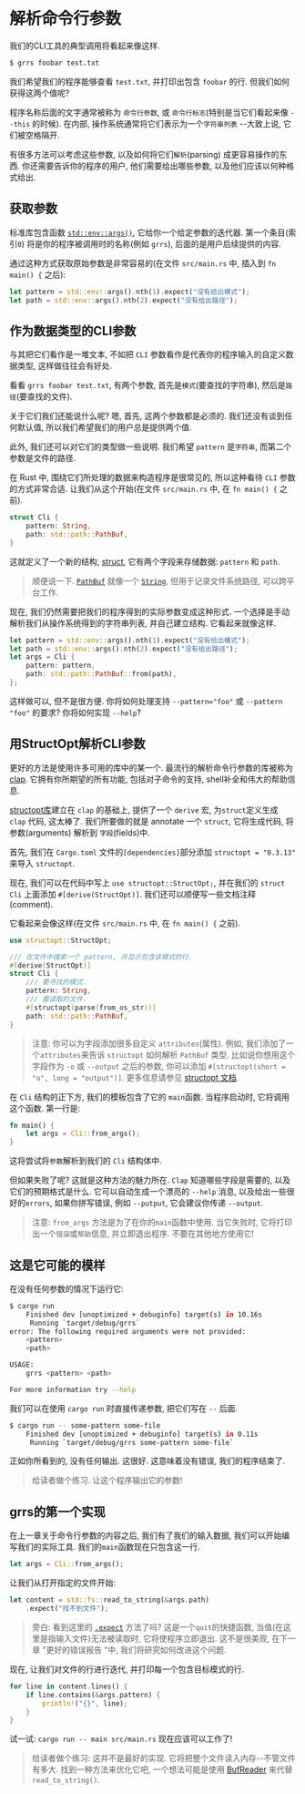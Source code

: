 # 解析命令行参数

我们的CLI工具的典型调用将看起来像这样.

```bash
$ grrs foobar test.txt
```

我们希望我们的程序能够查看 `test.txt`, 并打印出包含 `foobar` 的行. 但我们如何获得这两个值呢?

程序名称后面的文字通常被称为 `命令行参数`, 或 `命令行标志`(特别是当它们看起来像 `--this` 的时候).
在内部, 操作系统通常将它们表示为一个`字符串列表` --大致上说, 它们被空格隔开.

有很多方法可以考虑这些参数, 以及如何将它们`解析`(parsing) 成更容易操作的东西.
你还需要告诉你的程序的用户, 他们需要给出哪些参数, 以及他们应该以何种格式给出.

## 获取参数

标准库包含函数 [`std::env::args()`][], 它给你一个给定参数的迭代器.
第一个条目(索引`0`) 将是你的程序被调用时的名称(例如 `grrs`), 后面的是用户后续提供的内容.

通过这种方式获取原始参数是非常容易的(在文件 `src/main.rs` 中, 插入到 `fn main() {` 之后):

```rust
let pattern = std::env::args().nth(1).expect("没有给出模式");
let path = std::env::args().nth(2).expect("没有给出路径");
```

[`std::env::args()`]: https://doc.rust-lang.org/1.39.0/std/env/fn.args.html

## 作为数据类型的CLI参数

与其把它们看作是一堆文本, 不如把 `CLI` 参数看作是代表你的程序输入的自定义数据类型, 这样做往往会有好处.

看看 `grrs foobar test.txt`, 有两个参数, 首先是`模式`(要查找的字符串), 然后是`路径`(要查找的文件).

关于它们我们还能说什么呢? 嗯, 首先, 这两个参数都是必须的.
我们还没有谈到任何默认值, 所以我们希望我们的用户总是提供两个值.

此外, 我们还可以对它们的类型做一些说明.
我们希望 `pattern` 是`字符串`, 而第二个参数是文件的路径.

在 Rust 中, 围绕它们所处理的数据来构造程序是很常见的, 所以这种看待 `CLI` 参数的方式非常合适.
让我们从这个开始(在文件 `src/main.rs` 中, 在 `fn main() {` 之前).

```rust
struct Cli {
    pattern: String,
    path: std::path::PathBuf,
}
```

这就定义了一个新的结构, [ struct](https://doc.rust-lang.org/1.39.0/book/ch05-00-structs.html),
它有两个字段来存储数据: `pattern` 和 `path`.

>顺便说一下. [`PathBuf`][] 就像一个 [`String`][], 但用于记录文件系统路径, 可以跨平台工作.

现在, 我们仍然需要把我们的程序得到的实际参数变成这种形式.
一个选择是手动解析我们从操作系统得到的字符串列表, 并自己建立结构. 它看起来就像这样.

```rust
let pattern = std::env::args().nth(1).expect("没有给出模式");
let path = std::env::args().nth(2).expect("没有给出路径");
let args = Cli {
    pattern: pattern,
    path: std::path::PathBuf::from(path),
};
```

这样做可以, 但不是很方便. 你将如何处理支持 `--pattern="foo"` 或 `--pattern "foo"` 的要求?
你将如何实现 `--help`?

[`PathBuf`]: https://doc.rust-lang.org/1.39.0/std/path/struct.PathBuf.html
[`String`]: https://doc.rust-lang.org/1.39.0/std/string/struct.String.html

## 用StructOpt解析CLI参数

[structopt库]: https://docs.rs/structopt/0.3.25/structopt/

更好的方法是使用许多可用的库中的某一个. 最流行的解析命令行参数的库被称为 [clap](https://clap.rs/).
它拥有你所期望的所有功能, 包括对子命令的支持, shell补全和伟大的帮助信息.

[structopt库]建立在 `clap` 的基础上, 提供了一个 `derive` 宏, 为`struct`定义生成 `clap` 代码, 这太棒了.
我们所要做的就是 annotate 一个 `struct`, 它将生成代码, 将参数(arguments) 解析到 `字段`(fields)中.

首先, 我们在 `Cargo.toml` 文件的`[dependencies]`部分添加 `structopt = "0.3.13"` 来导入 `structopt`.

现在, 我们可以在代码中写上 `use structopt::StructOpt;`,
并在我们的 `struct Cli` 上面添加 `#[derive(StructOpt)]`. 我们还可以顺便写一些文档注释(comment).

它看起来会像这样(在文件 `src/main.rs` 中, 在 `fn main() {` 之前).

```rust
use structopt::StructOpt;

/// 在文件中搜索一个 pattern, 并显示包含该模式的行.
#[derive(StructOpt)]
struct Cli {
    /// 要寻找的模式.
    pattern: String,
    /// 要读取的文件.
    #[structopt(parse(from_os_str))]
    path: std::path::PathBuf,
}
```

>注意: 你可以为字段添加很多自定义 `attributes`(属性).
>例如, 我们添加了一个`attributes`来告诉 `structopt` 如何解析 `PathBuf` 类型.
>比如说你想用这个字段作为 `-o` 或 `--output` 之后的参数, 你可以添加 `#[structopt(short = "o", long = "output")]`.
>更多信息请参见 [structopt 文档](https://docs.rs/structopt/0.3.25/structopt/).

在 `Cli` 结构的正下方, 我们的模板包含了它的 `main`函数. 当程序启动时, 它将调用这个函数. 第一行是:

```rust
fn main() {
    let args = Cli::from_args();
}
```

这将尝试将`参数`解析到我们的 `Cli` 结构体中.

但如果失败了呢? 这就是这种方法的魅力所在. `Clap` 知道哪些字段是需要的, 以及它们的预期格式是什么.
它可以自动生成一个漂亮的 `--help` 消息, 以及给出一些很好的`errors`,
如果你拼写错误, 例如 `--putput`,  它会建议你传递 `--output`.

>注意: `from_args` 方法是为了在你的`main`函数中使用.
>当它失败时, 它将打印出一个`错误`或`帮助`信息, 并立即退出程序. 不要在其他地方使用它!

## 这是它可能的模样

在没有任何参数的情况下运行它:

```bash
$ cargo run
    Finished dev [unoptimized + debuginfo] target(s) in 10.16s
     Running `target/debug/grrs`
error: The following required arguments were not provided:
    <pattern>
    <path>

USAGE:
    grrs <pattern> <path>

For more information try --help
```

我们可以在使用 `cargo run` 时直接传递参数, 把它们写在 `--` 后面.

```bash
$ cargo run -- some-pattern some-file
    Finished dev [unoptimized + debuginfo] target(s) in 0.11s
     Running `target/debug/grrs some-pattern some-file`
```

正如你所看到的, 没有任何输出. 这很好. 这意味着没有错误, 我们的程序结束了.

>给读者做个练习. 让这个程序输出它的参数!

## grrs的第一个实现

[`.expect`]: https://doc.rust-lang.org/1.39.0/std/result/enum.Result.html#method.expect

在上一章关于命令行参数的内容之后, 我们有了我们的输入数据, 我们可以开始编写我们的实际工具.
我们的`main`函数现在只包含这一行.

```rust
let args = Cli::from_args();
```

让我们从打开指定的文件开始:

```rust
let content = std::fs::read_to_string(&args.path)
    .expect("找不到文件");
```

>旁白: 看到这里的 [`.expect`] 方法了吗? 这是一个`quit`的快捷函数, 当值(在这里是指输入文件)无法被读取时, 它将使程序立即退出.
这不是很美观, 在下一章 "更好的错误报告 "中, 我们将研究如何改进这个问题.

现在, 让我们对文件的行进行迭代, 并打印每一个包含目标模式的行.

```rust
for line in content.lines() {
    if line.contains(&args.pattern) {
        println!("{}", line);
    }
}
```

试一试:  `cargo run -- main src/main.rs` 现在应该可以工作了!

>给读者做个练习: 这并不是最好的实现. 它将把整个文件读入内存--不管文件有多大.
>找到一种方法来优化它吧, 一个想法可能是使用 [BufReader][] 来代替 `read_to_string()`.

[BufReader]: https://doc.rust-lang.org/1.39.0/std/io/struct.BufReader.html
